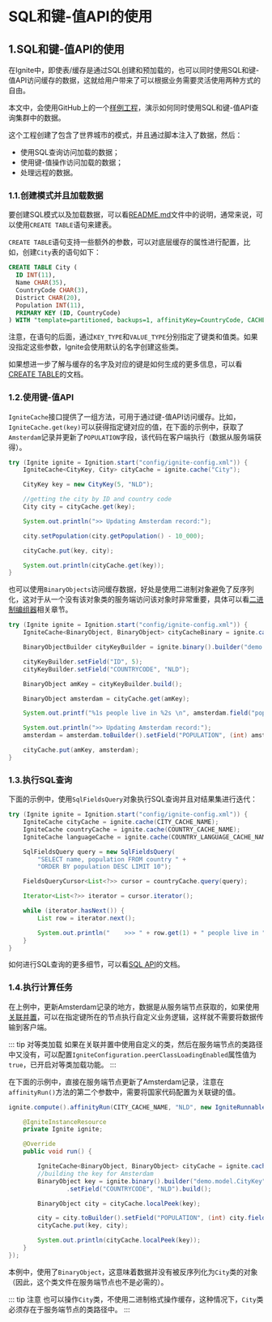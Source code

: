 # SQL和键-值API的使用
## 1.SQL和键-值API的使用
在Ignite中，即使表/缓存是通过SQL创建和预加载的，也可以同时使用SQL和键-值API访问缓存的数据，这就给用户带来了可以根据业务需要灵活使用两种方式的自由。

本文中，会使用GitHub上的一个[样例工程](https://github.com/dmagda/ignite_world_demo)，演示如何同时使用SQL和键-值API查询集群中的数据。

这个工程创建了包含了世界城市的模式，并且通过脚本注入了数据，然后：

 - 使用SQL查询访问加载的数据；
 - 使用键-值操作访问加载的数据；
 - 处理远程的数据。

### 1.1.创建模式并且加载数据
要创建SQL模式以及加载数据，可以看[README.md](https://github.com/dmagda/ignite_world_demo)文件中的说明，通常来说，可以使用`CREATE TABLE`语句来建表。

`CREATE TABLE`语句支持一些额外的参数，可以对底层缓存的属性进行配置，比如，创建`City`表的语句如下：
```sql
CREATE TABLE City (
  ID INT(11),
  Name CHAR(35),
  CountryCode CHAR(3),
  District CHAR(20),
  Population INT(11),
  PRIMARY KEY (ID, CountryCode)
) WITH "template=partitioned, backups=1, affinityKey=CountryCode, CACHE_NAME=City, KEY_TYPE=demo.model.CityKey, VALUE_TYPE=demo.model.City";
```
注意，在语句的后面，通过`KEY_TYPE`和`VALUE_TYPE`分别指定了键类和值类。如果没指定这些参数，Ignite会使用默认的名字创建这些类。

如果想进一步了解与缓存的名字及对应的键是如何生成的更多信息，可以看[CREATE TABLE](/doc/sql/SQLReference.md#_2-3-create-table)的文档。
### 1.2.使用键-值API
`IgniteCache`接口提供了一组方法，可用于通过键-值API访问缓存。比如，`IgniteCache.get(key)`可以获得指定键对应的值，在下面的示例中，获取了`Amsterdam`记录并更新了`POPULATION`字段，该代码在客户端执行（数据从服务端获得）。
```java
try (Ignite ignite = Ignition.start("config/ignite-config.xml")) {
    IgniteCache<CityKey, City> cityCache = ignite.cache("City");

    CityKey key = new CityKey(5, "NLD");

    //getting the city by ID and country code
    City city = cityCache.get(key);

    System.out.println(">> Updating Amsterdam record:");

    city.setPopulation(city.getPopulation() - 10_000);

    cityCache.put(key, city);

    System.out.println(cityCache.get(key));
}
```
也可以使用`BinaryObjects`访问缓存数据，好处是使用二进制对象避免了反序列化，这对于从一个没有该对象类的服务端访问该对象时非常重要，具体可以看[二进制编组器](/doc/java/#_1-10-二进制编组器)相关章节。
```java
try (Ignite ignite = Ignition.start("config/ignite-config.xml")) {
    IgniteCache<BinaryObject, BinaryObject> cityCacheBinary = ignite.cache(CITY_CACHE_NAME).withKeepBinary();

    BinaryObjectBuilder cityKeyBuilder = ignite.binary().builder("demo.model.CityKey");

    cityKeyBuilder.setField("ID", 5);
    cityKeyBuilder.setField("COUNTRYCODE", "NLD");

    BinaryObject amKey = cityKeyBuilder.build();

    BinaryObject amsterdam = cityCache.get(amKey);

    System.out.printf("%1s people live in %2s \n", amsterdam.field("population"), amsterdam.field("name"));

    System.out.println(">> Updating Amsterdam record:");
    amsterdam = amsterdam.toBuilder().setField("POPULATION", (int) amsterdam.field("POPULATION") - 10_000).build();

    cityCache.put(amKey, amsterdam);
}
```
### 1.3.执行SQL查询
下面的示例中，使用`SqlFieldsQuery`对象执行SQL查询并且对结果集进行迭代：
```java
try (Ignite ignite = Ignition.start("config/ignite-config.xml")) {
    IgniteCache cityCache = ignite.cache(CITY_CACHE_NAME);
    IgniteCache countryCache = ignite.cache(COUNTRY_CACHE_NAME);
    IgniteCache languageCache = ignite.cache(COUNTRY_LANGUAGE_CACHE_NAME);

    SqlFieldsQuery query = new SqlFieldsQuery(
        "SELECT name, population FROM country " +
        "ORDER BY population DESC LIMIT 10");

    FieldsQueryCursor<List<?>> cursor = countryCache.query(query);

    Iterator<List<?>> iterator = cursor.iterator();

    while (iterator.hasNext()) {
        List row = iterator.next();

        System.out.println("    >>> " + row.get(1) + " people live in " + row.get(0));
    }
}
```
如何进行SQL查询的更多细节，可以看[SQL API](/doc/sql/JavaDeveloperGuide.md#_1-sql-api)的文档。
### 1.4.执行计算任务
在上例中，更新Amsterdam记录的地方，数据是从服务端节点获取的，如果使用[关联并置](/doc/java/Key-ValueDataGrid.md#_7-关联并置)，可以在指定键所在的节点执行自定义业务逻辑，这样就不需要将数据传输到客户端。

::: tip 对等类加载
如果在关联并置中使用自定义的类，然后在服务端节点的类路径中又没有，可以配置`IgniteConfiguration.peerClassLoadingEnabled`属性值为`true`，已开启对等类加载功能。
:::

在下面的示例中，直接在服务端节点更新了Amsterdam记录，注意在`affinityRun()`方法的第二个参数中，需要将国家代码配置为关联键的值。
```java
ignite.compute().affinityRun(CITY_CACHE_NAME, "NLD", new IgniteRunnable() {

    @IgniteInstanceResource
    private Ignite ignite;

    @Override
    public void run() {

        IgniteCache<BinaryObject, BinaryObject> cityCache = ignite.cache(CITY_CACHE_NAME).withKeepBinary();
        //building the key for Amsterdam
        BinaryObject key = ignite.binary().builder("demo.model.CityKey").setField("ID", 5)
                .setField("COUNTRYCODE", "NLD").build();

        BinaryObject city = cityCache.localPeek(key);

        city = city.toBuilder().setField("POPULATION", (int) city.field("POPULATION") - 10_000).build();
        cityCache.put(key, city);

        System.out.println(cityCache.localPeek(key));
    }
});
```
本例中，使用了`BinaryObject`，这意味着数据并没有被反序列化为`City`类的对象（因此，这个类文件在服务端节点也不是必需的）。

::: tip 注意
也可以操作`City`类，不使用二进制格式操作缓存，这种情况下，`City`类必须存在于服务端节点的类路径中。
:::